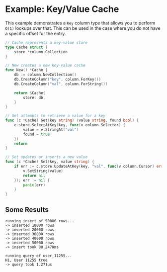 # Example: Key/Value Cache

This example demonstrates a `Key` column type that allows you to perform `O(1)` lookups over that. This can be used in the case where you do not have a specific offset for the entry.

```go
// Cache represents a key-value store
type Cache struct {
	store *column.Collection
}

// New creates a new key-value cache
func New() *Cache {
	db := column.NewCollection()
	db.CreateColumn("key", column.ForKey())
	db.CreateColumn("val", column.ForString())

	return &Cache{
		store: db,
	}
}

// Get attempts to retrieve a value for a key
func (c *Cache) Get(key string) (value string, found bool) {
	c.store.SelectAtKey(key, func(v column.Selector) {
		value = v.StringAt("val")
		found = true
	})
	return
}

// Set updates or inserts a new value
func (c *Cache) Set(key, value string) {
	if err := c.store.UpdateAtKey(key, "val", func(v column.Cursor) error {
		v.SetString(value)
		return nil
	}); err != nil {
		panic(err)
	}
}
```

## Some Results

```
running insert of 50000 rows...
-> inserted 10000 rows
-> inserted 20000 rows
-> inserted 30000 rows
-> inserted 40000 rows
-> inserted 50000 rows
-> insert took 80.2478ms

running query of user_11255...
Hi, User 11255 true
-> query took 1.271µs
```